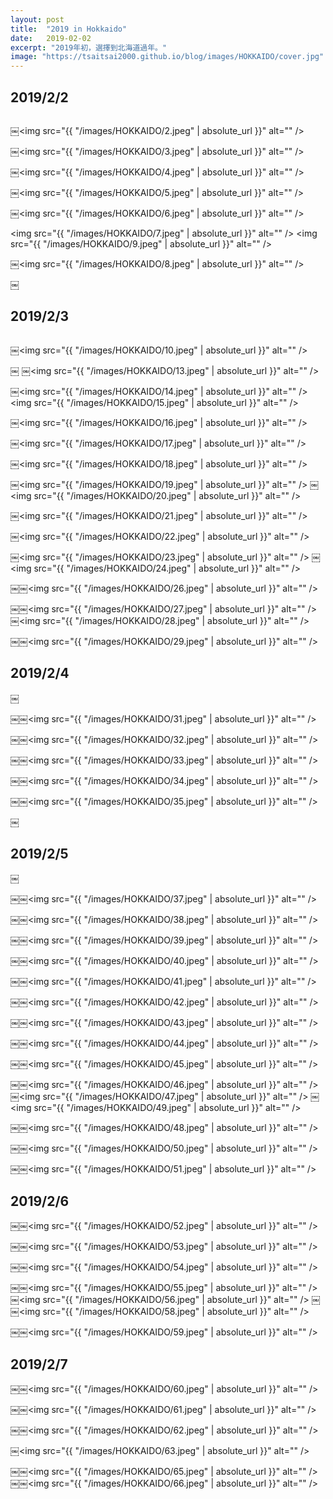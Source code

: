 ```yaml
---
layout: post
title:  "2019 in Hokkaido"
date:   2019-02-02
excerpt: "2019年初，選擇到北海道過年。"
image: "https://tsaitsai2000.github.io/blog/images/HOKKAIDO/cover.jpg"
---
```

<h2>2019/2/2</h2>
<span class="image fit"><img src="{{ "/images/HOKKAIDO/1.jpeg" | absolute_url }}" alt="" /></span>

￼<span class="image fit"><img src="{{ "/images/HOKKAIDO/2.jpeg" | absolute_url }}" alt="" /></span>

￼<span class="image fit"><img src="{{ "/images/HOKKAIDO/3.jpeg" | absolute_url }}" alt="" /></span>

￼<span class="image fit"><img src="{{ "/images/HOKKAIDO/4.jpeg" | absolute_url }}" alt="" /></span>

￼<span class="image fit"><img src="{{ "/images/HOKKAIDO/5.jpeg" | absolute_url }}" alt="" /></span>

￼<span class="image fit"><img src="{{ "/images/HOKKAIDO/6.jpeg" | absolute_url }}" alt="" /></span>

<span class="image fit"><img src="{{ "/images/HOKKAIDO/7.jpeg" | absolute_url }}" alt="" /></span>
<span class="image fit"><img src="{{ "/images/HOKKAIDO/9.jpeg" | absolute_url }}" alt="" /></span>

￼<span class="image fit"><img src="{{ "/images/HOKKAIDO/8.jpeg" | absolute_url }}" alt="" /></span>

￼
<h2>2019/2/3</h2>
<span class="image fit"><img src="{{ "/images/HOKKAIDO/12.jpeg" | absolute_url }}" alt="" /></span>

￼<span class="image fit"><img src="{{ "/images/HOKKAIDO/10.jpeg" | absolute_url }}" alt="" /></span>

￼
￼<span class="image fit"><img src="{{ "/images/HOKKAIDO/13.jpeg" | absolute_url }}" alt="" /></span>

￼<span class="image fit"><img src="{{ "/images/HOKKAIDO/14.jpeg" | absolute_url }}" alt="" /></span>
<span class="image fit"><img src="{{ "/images/HOKKAIDO/15.jpeg" | absolute_url }}" alt="" /></span>

￼<span class="image fit"><img src="{{ "/images/HOKKAIDO/16.jpeg" | absolute_url }}" alt="" /></span>

￼<span class="image fit"><img src="{{ "/images/HOKKAIDO/17.jpeg" | absolute_url }}" alt="" /></span>

￼<span class="image fit"><img src="{{ "/images/HOKKAIDO/18.jpeg" | absolute_url }}" alt="" /></span>

￼<span class="image fit"><img src="{{ "/images/HOKKAIDO/19.jpeg" | absolute_url }}" alt="" /></span>
￼<span class="image fit"><img src="{{ "/images/HOKKAIDO/20.jpeg" | absolute_url }}" alt="" /></span>

￼<span class="image fit"><img src="{{ "/images/HOKKAIDO/21.jpeg" | absolute_url }}" alt="" /></span>

￼<span class="image fit"><img src="{{ "/images/HOKKAIDO/22.jpeg" | absolute_url }}" alt="" /></span>



￼<span class="image fit"><img src="{{ "/images/HOKKAIDO/23.jpeg" | absolute_url }}" alt="" /></span>
￼<span class="image fit"><img src="{{ "/images/HOKKAIDO/24.jpeg" | absolute_url }}" alt="" /></span>


￼￼<span class="image fit"><img src="{{ "/images/HOKKAIDO/26.jpeg" | absolute_url }}" alt="" /></span>


￼￼<span class="image fit"><img src="{{ "/images/HOKKAIDO/27.jpeg" | absolute_url }}" alt="" /></span>
￼<span class="image fit"><img src="{{ "/images/HOKKAIDO/28.jpeg" | absolute_url }}" alt="" /></span>

￼￼<span class="image fit"><img src="{{ "/images/HOKKAIDO/29.jpeg" | absolute_url }}" alt="" /></span>

<h2>2019/2/4</h2>
￼<span class="image fit"><img src="{{ "/images/HOKKAIDO/30.jpeg" | absolute_url }}" alt="" /></span>

￼￼<span class="image fit"><img src="{{ "/images/HOKKAIDO/31.jpeg" | absolute_url }}" alt="" /></span>

￼￼<span class="image fit"><img src="{{ "/images/HOKKAIDO/32.jpeg" | absolute_url }}" alt="" /></span>

￼￼<span class="image fit"><img src="{{ "/images/HOKKAIDO/33.jpeg" | absolute_url }}" alt="" /></span>

￼￼<span class="image fit"><img src="{{ "/images/HOKKAIDO/34.jpeg" | absolute_url }}" alt="" /></span>

￼￼<span class="image fit"><img src="{{ "/images/HOKKAIDO/35.jpeg" | absolute_url }}" alt="" /></span>

￼
<h2>2019/2/5</h2>
￼<span class="image fit"><img src="{{ "/images/HOKKAIDO/36.jpeg" | absolute_url }}" alt="" /></span>

￼￼<span class="image fit"><img src="{{ "/images/HOKKAIDO/37.jpeg" | absolute_url }}" alt="" /></span>

￼￼<span class="image fit"><img src="{{ "/images/HOKKAIDO/38.jpeg" | absolute_url }}" alt="" /></span>

￼￼<span class="image fit"><img src="{{ "/images/HOKKAIDO/39.jpeg" | absolute_url }}" alt="" /></span>

￼￼<span class="image fit"><img src="{{ "/images/HOKKAIDO/40.jpeg" | absolute_url }}" alt="" /></span>

￼￼<span class="image fit"><img src="{{ "/images/HOKKAIDO/41.jpeg" | absolute_url }}" alt="" /></span>

￼￼<span class="image fit"><img src="{{ "/images/HOKKAIDO/42.jpeg" | absolute_url }}" alt="" /></span>

￼￼<span class="image fit"><img src="{{ "/images/HOKKAIDO/43.jpeg" | absolute_url }}" alt="" /></span>

￼￼<span class="image fit"><img src="{{ "/images/HOKKAIDO/44.jpeg" | absolute_url }}" alt="" /></span>

￼￼<span class="image fit"><img src="{{ "/images/HOKKAIDO/45.jpeg" | absolute_url }}" alt="" /></span>

￼￼<span class="image fit"><img src="{{ "/images/HOKKAIDO/46.jpeg" | absolute_url }}" alt="" /></span>
￼<span class="image fit"><img src="{{ "/images/HOKKAIDO/47.jpeg" | absolute_url }}" alt="" /></span>
￼<span class="image fit"><img src="{{ "/images/HOKKAIDO/49.jpeg" | absolute_url }}" alt="" /></span>

￼￼<span class="image fit"><img src="{{ "/images/HOKKAIDO/48.jpeg" | absolute_url }}" alt="" /></span>

￼￼<span class="image fit"><img src="{{ "/images/HOKKAIDO/50.jpeg" | absolute_url }}" alt="" /></span>

￼￼<span class="image fit"><img src="{{ "/images/HOKKAIDO/51.jpeg" | absolute_url }}" alt="" /></span>

<h2>2019/2/6</h2>


￼￼<span class="image fit"><img src="{{ "/images/HOKKAIDO/52.jpeg" | absolute_url }}" alt="" /></span>

￼￼<span class="image fit"><img src="{{ "/images/HOKKAIDO/53.jpeg" | absolute_url }}" alt="" /></span>

￼￼<span class="image fit"><img src="{{ "/images/HOKKAIDO/54.jpeg" | absolute_url }}" alt="" /></span>


￼￼<span class="image fit"><img src="{{ "/images/HOKKAIDO/55.jpeg" | absolute_url }}" alt="" /></span>
￼<span class="image fit"><img src="{{ "/images/HOKKAIDO/56.jpeg" | absolute_url }}" alt="" /></span>
￼￼<span class="image fit"><img src="{{ "/images/HOKKAIDO/58.jpeg" | absolute_url }}" alt="" /></span>

￼￼<span class="image fit"><img src="{{ "/images/HOKKAIDO/59.jpeg" | absolute_url }}" alt="" /></span>
<h2>2019/2/7</h2>

￼￼<span class="image fit"><img src="{{ "/images/HOKKAIDO/60.jpeg" | absolute_url }}" alt="" /></span>

￼￼<span class="image fit"><img src="{{ "/images/HOKKAIDO/61.jpeg" | absolute_url }}" alt="" /></span>

￼￼<span class="image fit"><img src="{{ "/images/HOKKAIDO/62.jpeg" | absolute_url }}" alt="" /></span>

￼<span class="image fit"><img src="{{ "/images/HOKKAIDO/63.jpeg" | absolute_url }}" alt="" /></span>

￼￼<span class="image fit"><img src="{{ "/images/HOKKAIDO/65.jpeg" | absolute_url }}" alt="" /></span>
￼￼<span class="image fit"><img src="{{ "/images/HOKKAIDO/66.jpeg" | absolute_url }}" alt="" /></span>
